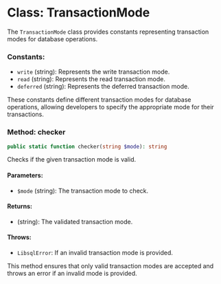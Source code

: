 # Class: TransactionMode

The `TransactionMode` class provides constants representing transaction modes for database operations.

### Constants:

- `write` (string): Represents the write transaction mode.
- `read` (string): Represents the read transaction mode.
- `deferred` (string): Represents the deferred transaction mode.

These constants define different transaction modes for database operations, allowing developers to specify the appropriate mode for their transactions.

### Method: checker

```php
public static function checker(string $mode): string
```

Checks if the given transaction mode is valid.

#### Parameters:
- `$mode` (string): The transaction mode to check.

#### Returns:
- (string): The validated transaction mode.

#### Throws:
- `LibsqlError`: If an invalid transaction mode is provided.

This method ensures that only valid transaction modes are accepted and throws an error if an invalid mode is provided.
